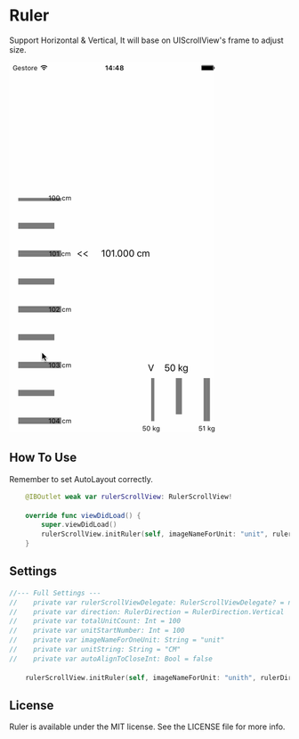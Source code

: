 # Ruler
Support Horizontal &amp; Vertical, It will base on UIScrollView's frame to adjust size.

![demo](demo.gif)

## How To Use
Remember to set AutoLayout correctly.
```swift
    @IBOutlet weak var rulerScrollView: RulerScrollView!
    
    override func viewDidLoad() {
        super.viewDidLoad()
        rulerScrollView.initRuler(self, imageNameForUnit: "unit", rulerAutoAlignToCloseInt: true)
    }
```

## Settings
```swift
//--- Full Settings ---
//    private var rulerScrollViewDelegate: RulerScrollViewDelegate? = nil
//    private var direction: RulerDirection = RulerDirection.Vertical
//    private var totalUnitCount: Int = 100
//    private var unitStartNumber: Int = 100
//    private var imageNameForOneUnit: String = "unit"
//    private var unitString: String = "CM"
//    private var autoAlignToCloseInt: Bool = false

	rulerScrollView.initRuler(self, imageNameForUnit: "unith", rulerDirection: RulerDirection.Horizontal, rulerTotalUnitCount: 100, rulerUnitStartNumber: 50, rulerUnitString: "kg")
```

## License
Ruler is available under the MIT license. See the LICENSE file for more info.